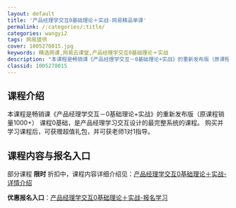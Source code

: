 ```yaml
---
layout: default
title: '产品经理学交互0基础理论＋实战-网易精品单课'
permalink: /:categories/:title/
categories: wangyi2
tags: 网易提供
cover: 1005278015.jpg
keywords: 精选网课,网易云课堂,产品经理学交互0基础理论＋实战
description: "本课程是畅销课《产品经理学交互－0基础理论+实战》的重新发布版（原课程销量1000+）课程0基础，是产品经理学习交互设计的最完整系统的课程。购买并学习课程后，可获赠超值礼包，并可获老师1对1"
classid: 1005278015
---
```


## 课程介绍

本课程是畅销课《产品经理学交互－0基础理论+实战》的重新发布版（原课程销量1000+）
课程0基础，是产品经理学习交互设计的最完整系统的课程。
购买并学习课程后，可获赠超值礼包，并可获老师1对1指导。

## 课程内容与报名入口

部分课程 **限时** 折扣中，课程内容详细介绍见：[产品经理学交互0基础理论＋实战-详情介绍](https://study.163.com/course/introduction/1005278015.htm?share=1&shareId=1025206652&utm_campaign=share&utm_medium=iphoneShare&utm_source=&utm_u=1025206652)

**优惠报名入口**：[产品经理学交互0基础理论＋实战-报名学习](https://study.163.com/course/introduction/1005278015.htm?share=1&shareId=1025206652&utm_campaign=share&utm_medium=iphoneShare&utm_source=&utm_u=1025206652)

